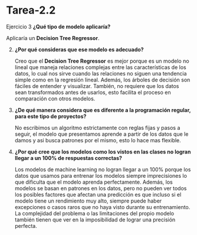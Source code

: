 # Tarea-2.2

Ejercicio 3
**¿Qué tipo de modelo aplicaría?**

   Aplicaría un **Decision Tree Regressor**.

2. **¿Por qué consideras que ese modelo es adecuado?**

   Creo que el **Decision Tree Regressor** es mejor porque es un modelo no lineal que maneja relaciones complejas entre las características de los datos, lo cual nos sirve cuando las relaciones no siguen una tendencia simple como en la regresión lineal. Además, los árboles de decisión son fáciles de entender y visualizar. También, no requiere que los datos sean transformados antes de usarlos, esto facilita el proceso en comparación con otros modelos.

3. **¿De qué manera considera que es diferente a la programación regular, para este tipo de proyectos?**

   No escribimos un algoritmo estrictamente con reglas fijas y pasos a seguir, el modelo que presentamos aprende a partir de los datos que le damos y asi busca patrones por el mismo, esto lo hace mas flexible.

4. **¿Por qué cree que los modelos como los vistos en las clases no logran llegar a un 100% de respuestas correctas?**

   Los modelos de machine learning no logran llegar a un 100% porque los datos que usamos para entrenar los modelos siempre imprecisiones lo que dificulta que el modelo aprenda perfectamente. Además, los modelos se basan en patrones en los datos, pero no pueden ver todos los posibles factores que afectan una predicción es que incluso si el modelo tiene un rendimiento muy alto, siempre puede haber excepciones o casos raros que no haya visto durante su entrenamiento. La complejidad del problema o las limitaciones del propio modelo también tienen que ver en la imposibilidad de lograr una precisión perfecta.
